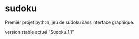 # sudoku

Premier projet python, jeu de sudoku sans interface graphique.

version stable actuel "Sudoku_1.1"
